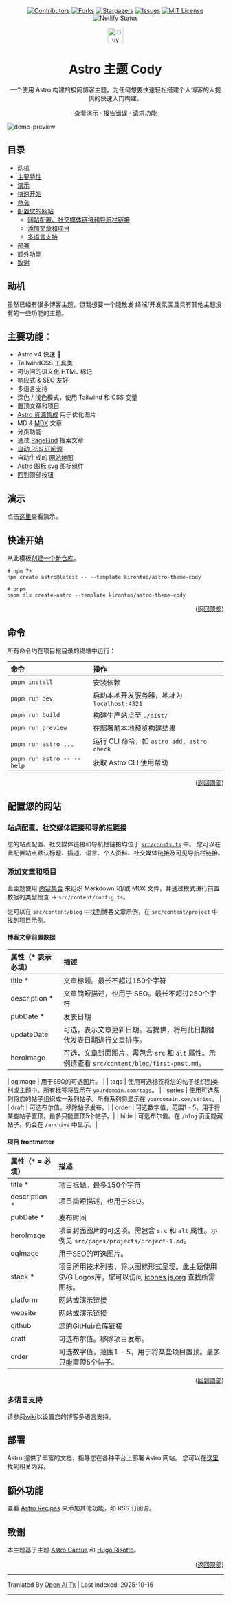<a name="readme-top"></a>
<div align="center">
  
[![Contributors][contributors-shield]][contributors-url]
[![Forks][forks-shield]][forks-url]
[![Stargazers][stars-shield]][stars-url]
[![Issues][issues-shield]][issues-url]
[![MIT License][license-shield]][license-url]
[![Netlify Status](https://api.netlify.com/api/v1/badges/3d9506ce-9212-47ae-b686-fb932a24f940/deploy-status)](https://app.netlify.com/sites/astro-theme-cody/deploys)  

<a href='https://ko-fi.com/F1F2J3RV9' target='_blank'><img height='36' style='border:0px;height:36px;' src='https://storage.ko-fi.com/cdn/kofi2.png?v=6' border='0' alt='Buy Me a Coffee at ko-fi.com' /></a>


  <p align="center">
    <h1>Astro 主题 Cody</h1>
  <p>
    一个使用 Astro 构建的极简博客主题。为任何想要快速轻松搭建个人博客的人提供的快速入门构建。
  </p>
    <a href="https://astro-theme-cody.netlify.app">查看演示</a>
    ·
    <a href="https://github.com/kirontoo/astro-theme-cody/issues">报告错误</a>
    ·
    <a href="https://github.com/kirontoo/astro-theme-cody/issues">请求功能</a>
  </p>
  </p>
</div>

![demo-preview](https://github.com/kirontoo/astro-theme-cody/assets/28286622/d585dcb2-6d5f-4a68-871c-b6028cfcc27f)


## 目录
- [动机](#motivation)
- [主要特性](#key-features)
- [演示](#demo)
- [快速开始](#quick-start)
- [命令](#commands)
- [配置您的网站](#configuring-your-website)
  - [网站配置、社交媒体链接和导航栏链接](#site-config-social-media-links-and-navbar-links)
  - [添加文章和项目](#adding-posts-and-projects)
  - [多语言支持](#multi-language-support)
- [部署](#deploy)
- [额外功能](#extra-funtionality)
- [致谢](#credit)

## 动机
虽然已经有很多博客主题，但我想要一个能散发
终端/开发氛围且具有其他主题没有的一些功能的主题。

## 主要功能：
- Astro v4 快速 🚀
- TailwindCSS 工具类
- 可访问的语义化 HTML 标记
- 响应式 & SEO 友好
- 多语言支持
- 深色 / 浅色模式，使用 Tailwind 和 CSS 变量
- 置顶文章和项目
- [Astro 资源集成](https://docs.astro.build/en/guides/assets/) 用于优化图片
- MD & [MDX](https://docs.astro.build/en/guides/markdown-content/#mdx-only-features) 文章
- 分页功能
- 通过 [PageFind](https://pagefind.app/) 搜索文章
- [自动 RSS 订阅源](https://docs.astro.build/en/guides/rss)
- 自动生成的 [网站地图](https://docs.astro.build/en/guides/integrations-guide/sitemap/)
- [Astro 图标](https://github.com/natemoo-re/astro-icon) svg 图标组件
- 回到顶部按钮

## 演示
点击[这里](https://astro-theme-cody.netlify.app)查看演示。

## 快速开始
从此模板[创建一个新仓库](https://github.com/new?template_name=astro-theme-cody&template_owner=kirontoo)。

```
# npm 7+
npm create astro@latest -- --template kirontoo/astro-theme-cody

# pnpm
pnpm dlx create-astro --template kirontoo/astro-theme-cody
```
<p align="right">(<a href="#readme-top">返回顶部</a>)</p>


## 命令

所有命令均在项目根目录的终端中运行：

| 命令                      | 操作                                              |
| :------------------------ | :------------------------------------------------ |
| `pnpm install`             | 安装依赖                                          |
| `pnpm run dev`             | 启动本地开发服务器，地址为 `localhost:4321`       |
| `pnpm run build`           | 构建生产站点至 `./dist/`                           |
| `pnpm run preview`         | 在部署前本地预览构建结果                            |
| `pnpm run astro ...`       | 运行 CLI 命令，如 `astro add`，`astro check`       |
| `pnpm run astro -- --help` | 获取 Astro CLI 使用帮助                            |

<p align="right">(<a href="#readme-top">返回顶部</a>)</p>

## 配置您的网站

### 站点配置、社交媒体链接和导航栏链接
您的站点配置、社交媒体链接和导航栏链接均位于 [`src/consts.ts`](https://github.com/kirontoo/astro-theme-cody/blob/main/src/consts.ts) 中。
您可以在此配置站点默认标题、描述、语言、个人资料、社交媒体链接及可见导航栏链接。

### 添加文章和项目
此主题使用 [内容集合](https://docs.astro.build/en/guides/content-collections/) 
来组织 Markdown 和/或 MDX 文件，并通过模式进行前置数据的类型检查 -> `src/content/config.ts`。

您可以在 `src/content/blog` 中找到博客文章示例，在 `src/content/project` 中找到项目示例。

#### 博客文章前置数据
| 属性（* 表示必填）        | 描述                                                  |
|:-------------------------| :---------------------------------------------------- |
| title *                  | 文章标题。最长不超过150个字符                         |
| description *            | 文章简短描述，也用于 SEO。最长不超过250个字符         |
| pubDate *                | 发表日期                                              |
| updateDate               | 可选，表示文章更新日期。若提供，将用此日期替代发表日期进行文章排序。|
| heroImage                | 可选，文章封面图片。需包含 `src` 和 `alt` 属性。示例请查看 `src/content/blog/first-post.md`。|


| ogImage | 用于SEO的可选图片。 |
| tags | 使用可选标签将您的帖子组织到类别或主题中。所有标签将显示在 `yourdomain.com/tags`。 |
| series | 使用可选系列将您的帖子组织成一系列帖子。所有系列将显示在 `yourdomain.com/series`。 |
| draft | 可选布尔值。移除帖子发布。|
| order | 可选数字值，范围1 - 5，用于将某些帖子置顶。最多只能置顶5个帖子。|
| hide  | 可选布尔值。在 `/blog` 页面隐藏帖子。仍会在 `/archive` 中显示。|

#### 项目 frontmatter

| 属性（* = 必填） | 描述 |
|:-----------------------| :----------|
| title * | 项目标题。最多150个字符 |
| description * | 项目简短描述，也用于SEO。|
| pubDate * | 发布时间 |
| heroImage | 项目封面图片的可选项。需包含 `src` 和 `alt` 属性。示例见 `src/pages/projects/project-1.md`。|
| ogImage | 用于SEO的可选图片。 |
| stack * | 项目所用技术列表，将以图标形式呈现。此主题使用SVG Logos库，您可以访问 [icones.js.org](https://icones.js.org/collection/vscode-icons) 查找所需图标。|
| platform | 网站或演示链接 |
| website | 网站或演示链接 |
| github | 您的GitHub仓库链接 |
| draft | 可选布尔值。移除项目发布。|
| order | 可选数字值，范围1 - 5，用于将某些项目置顶。最多只能置顶5个帖子。|

<p align="right">(<a href="#readme-top">回到顶部</a>)</p>

### 多语言支持
请参阅[wiki](https://github.com/kirontoo/astro-theme-cody/wiki/Set-up-multi%E2%80%90language-support)以设置您的博客多语言支持。

## 部署
Astro 提供了丰富的文档，指导您在各种平台上部署 Astro 网站。
您可以在[这里](https://docs.astro.build/en/guides/deploy/)找到相关内容。

## 额外功能
查看 [Astro Recipes](https://docs.astro.build/en/recipes/) 来添加其他功能，如 RSS 订阅源。

## 致谢

本主题基于主题 [Astro Cactus](https://astro-theme-cactus.netlify.app) 和 [Hugo Risotto](https://risotto.joeroe.io)。


<p align="right">(<a href="#readme-top">返回顶部</a>)</p>

[contributors-shield]: https://img.shields.io/github/contributors/kirontoo/astro-theme-cody.svg?style=for-the-badge
[contributors-url]: https://github.com/kirontoo/astro-theme-cody/graphs/contributors
[forks-shield]: https://img.shields.io/github/forks/kirontoo/astro-theme-cody.svg?style=for-the-badge
[forks-url]: https://github.com/kirontoo/astro-theme-cody/network/members
[stars-shield]: https://img.shields.io/github/stars/kirontoo/astro-theme-cody.svg?style=for-the-badge
[stars-url]: https://github.com/kirontoo/astro-theme-cody/stargazers
[issues-shield]: https://img.shields.io/github/issues/kirontoo/astro-theme-cody.svg?style=for-the-badge
[issues-url]: https://github.com/kirontoo/astro-theme-cody/issues
[license-shield]: https://img.shields.io/github/license/kirontoo/astro-theme-cody.svg?style=for-the-badge
[license-url]: https://github.com/kirontoo/astro-theme-cody/blob/master/LICENSE.txt


---

Tranlated By [Open Ai Tx](https://github.com/OpenAiTx/OpenAiTx) | Last indexed: 2025-10-16

---